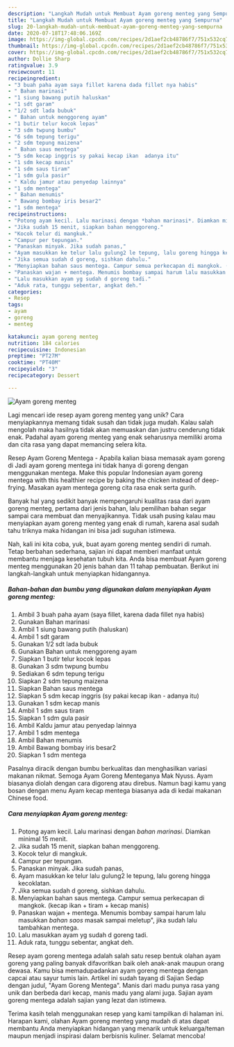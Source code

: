 ```yaml
---
description: "Langkah Mudah untuk Membuat Ayam goreng menteg yang Sempurna"
title: "Langkah Mudah untuk Membuat Ayam goreng menteg yang Sempurna"
slug: 20-langkah-mudah-untuk-membuat-ayam-goreng-menteg-yang-sempurna
date: 2020-07-18T17:48:06.169Z
image: https://img-global.cpcdn.com/recipes/2d1aef2cb48786f7/751x532cq70/ayam-goreng-menteg-foto-resep-utama.jpg
thumbnail: https://img-global.cpcdn.com/recipes/2d1aef2cb48786f7/751x532cq70/ayam-goreng-menteg-foto-resep-utama.jpg
cover: https://img-global.cpcdn.com/recipes/2d1aef2cb48786f7/751x532cq70/ayam-goreng-menteg-foto-resep-utama.jpg
author: Dollie Sharp
ratingvalue: 3.9
reviewcount: 11
recipeingredient:
- "3 buah paha ayam saya fillet karena dada fillet nya habis"
- " Bahan marinasi"
- "1 siung bawang putih haluskan"
- "1 sdt garam"
- "1/2 sdt lada bubuk"
- " Bahan untuk menggoreng ayam"
- "1 butir telur kocok lepas"
- "3 sdm twpung bumbu"
- "6 sdm tepung terigu"
- "2 sdm tepung maizena"
- " Bahan saus mentega"
- "5 sdm kecap inggris sy pakai kecap ikan  adanya itu"
- "1 sdm kecap manis"
- "1 sdm saus tiram"
- "1 sdm gula pasir"
- " Kaldu jamur atau penyedap lainnya"
- "1 sdm mentega"
- " Bahan menumis"
- " Bawang bombay iris besar2"
- "1 sdm mentega"
recipeinstructions:
- "Potong ayam kecil. Lalu marinasi dengan *bahan marinasi*. Diamkan minimal 15 menit."
- "Jika sudah 15 menit, siapkan bahan menggoreng."
- "Kocok telur di mangkuk."
- "Campur per tepungan."
- "Panaskan minyak. Jika sudah panas,"
- "Ayam masukkan ke telur lalu gulung2 le tepung, lalu goreng hingga kecoklatan."
- "Jika semua sudah d goreng, sishkan dahulu."
- "Menyiapkan bahan saus mentega. Campur semua perkecapan di mangkok. (kecap ikan + tiram + kecap manis)"
- "Panaskan wajan + mentega. Menumis bombay sampai harum lalu masukkan *bahan saos* masak sampai meletup&#34;, jika sudah lalu tambahkan mentega."
- "Lalu masukkan ayam yg sudah d goreng tadi."
- "Aduk rata, tunggu sebentar, angkat deh."
categories:
- Resep
tags:
- ayam
- goreng
- menteg

katakunci: ayam goreng menteg 
nutrition: 184 calories
recipecuisine: Indonesian
preptime: "PT27M"
cooktime: "PT40M"
recipeyield: "3"
recipecategory: Dessert

---
```



![Ayam goreng menteg](https://img-global.cpcdn.com/recipes/2d1aef2cb48786f7/751x532cq70/ayam-goreng-menteg-foto-resep-utama.jpg)

Lagi mencari ide resep ayam goreng menteg yang unik? Cara menyiapkannya memang tidak susah dan tidak juga mudah. Kalau salah mengolah maka hasilnya tidak akan memuaskan dan justru cenderung tidak enak. Padahal ayam goreng menteg yang enak seharusnya memiliki aroma dan cita rasa yang dapat memancing selera kita.

Resep Ayam Goreng Mentega - Apabila kalian biasa memasak ayam goreng di Jadi ayam goreng mentega ini tidak hanya di goreng dengan menggunakan mentega. Make this popular Indonesian ayam goreng mentega with this healthier recipe by baking the chicken instead of deep-frying. Masakan ayam mentega goreng cita rasa enak serta gurih.

Banyak hal yang sedikit banyak mempengaruhi kualitas rasa dari ayam goreng menteg, pertama dari jenis bahan, lalu pemilihan bahan segar sampai cara membuat dan menyajikannya. Tidak usah pusing kalau mau menyiapkan ayam goreng menteg yang enak di rumah, karena asal sudah tahu triknya maka hidangan ini bisa jadi suguhan istimewa.


Nah, kali ini kita coba, yuk, buat ayam goreng menteg sendiri di rumah. Tetap berbahan sederhana, sajian ini dapat memberi manfaat untuk membantu menjaga kesehatan tubuh kita. Anda bisa membuat Ayam goreng menteg menggunakan 20 jenis bahan dan 11 tahap pembuatan. Berikut ini langkah-langkah untuk menyiapkan hidangannya.

<!--inarticleads1-->

##### Bahan-bahan dan bumbu yang digunakan dalam menyiapkan Ayam goreng menteg:

1. Ambil 3 buah paha ayam (saya fillet, karena dada fillet nya habis)
1. Gunakan  Bahan marinasi
1. Ambil 1 siung bawang putih (haluskan)
1. Ambil 1 sdt garam
1. Gunakan 1/2 sdt lada bubuk
1. Gunakan  Bahan untuk menggoreng ayam
1. Siapkan 1 butir telur kocok lepas
1. Gunakan 3 sdm twpung bumbu
1. Sediakan 6 sdm tepung terigu
1. Siapkan 2 sdm tepung maizena
1. Siapkan  Bahan saus mentega
1. Siapkan 5 sdm kecap inggris (sy pakai kecap ikan - adanya itu)
1. Gunakan 1 sdm kecap manis
1. Ambil 1 sdm saus tiram
1. Siapkan 1 sdm gula pasir
1. Ambil  Kaldu jamur atau penyedap lainnya
1. Ambil 1 sdm mentega
1. Ambil  Bahan menumis
1. Ambil  Bawang bombay iris besar2
1. Siapkan 1 sdm mentega


Pasalnya diracik dengan bumbu berkualitas dan menghasilkan variasi makanan nikmat. Semoga Ayam Goreng Menteganya Mak Nyuss. Ayam biasanya diolah dengan cara digoreng atau direbus. Namun bagi kamu yang bosan dengan menu Ayam kecap mentega biasanya ada di kedai makanan Chinese food. 

<!--inarticleads2-->

##### Cara menyiapkan Ayam goreng menteg:

1. Potong ayam kecil. Lalu marinasi dengan *bahan marinasi*. Diamkan minimal 15 menit.
1. Jika sudah 15 menit, siapkan bahan menggoreng.
1. Kocok telur di mangkuk.
1. Campur per tepungan.
1. Panaskan minyak. Jika sudah panas,
1. Ayam masukkan ke telur lalu gulung2 le tepung, lalu goreng hingga kecoklatan.
1. Jika semua sudah d goreng, sishkan dahulu.
1. Menyiapkan bahan saus mentega. Campur semua perkecapan di mangkok. (kecap ikan + tiram + kecap manis)
1. Panaskan wajan + mentega. Menumis bombay sampai harum lalu masukkan *bahan saos* masak sampai meletup&#34;, jika sudah lalu tambahkan mentega.
1. Lalu masukkan ayam yg sudah d goreng tadi.
1. Aduk rata, tunggu sebentar, angkat deh.


Resep ayam goreng mentega adalah salah satu resep bentuk olahan ayam goreng yang paling banyak difavoritkan baik oleh anak-anak maupun orang dewasa. Kamu bisa memadupadankan ayam goreng mentega dengan capcai atau sayur tumis lain. Artikel ini sudah tayang di Sajian Sedap dengan judul, &#34;Ayam Goreng Mentega&#34;. Manis dari madu punya rasa yang unik dan berbeda dari kecap, manis madu yang alami juga. Sajian ayam goreng mentega adalah sajian yang lezat dan istimewa. 

Terima kasih telah menggunakan resep yang kami tampilkan di halaman ini. Harapan kami, olahan Ayam goreng menteg yang mudah di atas dapat membantu Anda menyiapkan hidangan yang menarik untuk keluarga/teman maupun menjadi inspirasi dalam berbisnis kuliner. Selamat mencoba!
